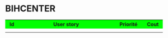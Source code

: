 # BIHCENTER

<table width="800px" cellspacing="0" cellpadding="0">
	<tr bgcolor="#00FF00">
		<th width="40px">Id</th>
		<th width="600px">User story</th> 
		<th width="100px">Priorit&eacute</th>
		<th width="60px">Cout</th>
	</tr>
	<tr>
		<td align="center"></td>
		<td></td>
		<td align="center"></td>
		<td align="center"></td>
	</tr>
	<tr>
		<td></td>
		<td></td>
		<td></td>
		<td></td>
	</tr>
</table>

